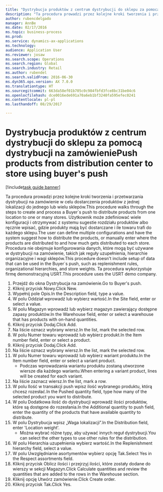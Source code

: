 ```yaml
--- 
title: "Dystrybucja produktów z centrum dystrybucji do sklepu za pomocą dystrybucji na zamówienie"
description: "Ta procedura prowadzi przez kolejne kroki tworzenia i przetwarzania dystrybucji na zamówienie w celu dostarczenia produktów z jednej lokalizacji do jednego lub wielu sklepów."
author: rubencdelgado
manager: AnnBe
ms.date: 02/17/2016
ms.topic: business-process
ms.prod: 
ms.service: dynamics-ax-applications
ms.technology: 
audience: Application User
ms.reviewer: josaw
ms.search.scope: Operations
ms.search.region: Global
ms.search.industry: Retail
ms.author: rubendel
ms.search.validFrom: 2016-06-30
ms.dyn365.ops.version: AX 7.0.0
ms.translationtype: HT
ms.sourcegitcommit: 663da58ef01b705c0c984fbfd3fce8bc31be04c6
ms.openlocfilehash: dce0016ede691a70a6eb1bf3240fa595efec0241
ms.contentlocale: pl-pl
ms.lasthandoff: 08/29/2017

---
```

# <a name="push-products-from-distribution-center-to-store-using-buyers-push"></a><span data-ttu-id="54064-103">Dystrybucja produktów z centrum dystrybucji do sklepu za pomocą dystrybucji na zamówienie</span><span class="sxs-lookup"><span data-stu-id="54064-103">Push products from distribution center to store using buyer's push</span></span>

[!include[task guide banner](../includes/task-guide-banner.md)]

<span data-ttu-id="54064-104">Ta procedura prowadzi przez kolejne kroki tworzenia i przetwarzania dystrybucji na zamówienie w celu dostarczenia produktów z jednej lokalizacji do jednego lub wielu sklepów.</span><span class="sxs-lookup"><span data-stu-id="54064-104">This procedure walks through the steps to create and process a Buyer´s push to distribute products from one location to one or many stores.</span></span> <span data-ttu-id="54064-105">Użytkownik może zdefiniować wiele konfiguracji i otrzymywać z systemu sugestie rozdziału produktów albo ręcznie wpisać, gdzie produkty mają być dostarczane i ile towaru trafi do każdego sklepu.</span><span class="sxs-lookup"><span data-stu-id="54064-105">The user can define multiple configurations and have the system suggest how to distribute the products, or manually enter where the products are distributed to and how much gets distributed to each store.</span></span> <span data-ttu-id="54064-106">Procedura nie obejmuje konfigurowania danych, które mogą być używane w dystrybucji na zamówienie, takich jak reguły uzupełnienia, hierarchie organizacyjne i wagi sklepów.</span><span class="sxs-lookup"><span data-stu-id="54064-106">This procedure doesn't include setup of data that can be used in the Buyer´s push, such as replenishment rules, organizational hierarchies, and store weights.</span></span> <span data-ttu-id="54064-107">Ta procedura wykorzystuje firmę demonstracyjną USRT.</span><span class="sxs-lookup"><span data-stu-id="54064-107">This procedure uses the USRT demo company.</span></span>

1. <span data-ttu-id="54064-108">Przejdź do okna Dystrybucja na zamówienie.</span><span class="sxs-lookup"><span data-stu-id="54064-108">Go to Buyer's push.</span></span>
2. <span data-ttu-id="54064-109">Kliknij przycisk Nowy.</span><span class="sxs-lookup"><span data-stu-id="54064-109">Click New.</span></span>
3. <span data-ttu-id="54064-110">Wypełnij pole Opis.</span><span class="sxs-lookup"><span data-stu-id="54064-110">In the Description field, type a value.</span></span>
4. <span data-ttu-id="54064-111">W polu Oddział wprowadź lub wybierz wartość.</span><span class="sxs-lookup"><span data-stu-id="54064-111">In the Site field, enter or select a value.</span></span>
5. <span data-ttu-id="54064-112">W polu Magazyn wprowadź lub wybierz magazyn zawierający dostępne zapasy produktów.</span><span class="sxs-lookup"><span data-stu-id="54064-112">In the Warehouse field, enter or select a warehouse that has products with on-hand quantities.</span></span>
6. <span data-ttu-id="54064-113">Kliknij przycisk Dodaj.</span><span class="sxs-lookup"><span data-stu-id="54064-113">Click Add.</span></span>
7. <span data-ttu-id="54064-114">Na liście oznacz wybrany wiersz.</span><span class="sxs-lookup"><span data-stu-id="54064-114">In the list, mark the selected row.</span></span>
8. <span data-ttu-id="54064-115">W polu Numer towaru wprowadź lub wybierz produkt.</span><span class="sxs-lookup"><span data-stu-id="54064-115">In the Item number field, enter or select a product.</span></span>
9. <span data-ttu-id="54064-116">Kliknij przycisk Dodaj.</span><span class="sxs-lookup"><span data-stu-id="54064-116">Click Add.</span></span>
10. <span data-ttu-id="54064-117">Na liście oznacz wybrany wiersz.</span><span class="sxs-lookup"><span data-stu-id="54064-117">In the list, mark the selected row.</span></span>
11. <span data-ttu-id="54064-118">W polu Numer towaru wprowadź lub wybierz wariant produktu.</span><span class="sxs-lookup"><span data-stu-id="54064-118">In the Item number field, enter or select a variant product.</span></span>
    * <span data-ttu-id="54064-119">Podczas wprowadzania wariantu produktu zostaną utworzone wiersze dla każdego wariantu.</span><span class="sxs-lookup"><span data-stu-id="54064-119">When entering a variant product, lines will be created for each variant.</span></span>  
12. <span data-ttu-id="54064-120">Na liście zaznacz wiersz.</span><span class="sxs-lookup"><span data-stu-id="54064-120">In the list, mark a row.</span></span>
13. <span data-ttu-id="54064-121">W polu Ilość w transakcji push wpisz ilość wybranego produktu, którą chcesz rozesłać.</span><span class="sxs-lookup"><span data-stu-id="54064-121">In the Pushed quantity field, type how many of the selected product you want to distribute.</span></span>
14. <span data-ttu-id="54064-122">W polu Dodatkowa ilość do dystrybucji wprowadź ilości produktów, które są dostępne do rozesłania.</span><span class="sxs-lookup"><span data-stu-id="54064-122">In the Additional quantity to push field, enter the quantity of the products that have available quantity to distribute.</span></span>
15. <span data-ttu-id="54064-123">W polu Dystrybucja wpisz „Waga lokalizacji”.</span><span class="sxs-lookup"><span data-stu-id="54064-123">In the Distribution field, enter 'Location weight'.</span></span>
    * <span data-ttu-id="54064-124">Można wybrać różne typy, aby używać innych reguł dystrybucji.</span><span class="sxs-lookup"><span data-stu-id="54064-124">You can select the other types to use other rules for the distribution.</span></span>  
16. <span data-ttu-id="54064-125">W polu Hierarchia uzupełnienia wybierz wartość.</span><span class="sxs-lookup"><span data-stu-id="54064-125">In the Replenishment hierarchy field, select a value.</span></span>
17. <span data-ttu-id="54064-126">W polu Uwzględnianie asortymentów wybierz opcję Tak.</span><span class="sxs-lookup"><span data-stu-id="54064-126">Select Yes in the Respect assortments field.</span></span>
18. <span data-ttu-id="54064-127">Kliknij przycisk Oblicz ilości i przejrzyj ilości, które zostały dodane do wierszy w sekcji Magazyn.</span><span class="sxs-lookup"><span data-stu-id="54064-127">Click Calculate quantities and review the quantities that are added to the rows in the Warehouse section.</span></span>
19. <span data-ttu-id="54064-128">Kliknij opcję Utwórz zamówienie.</span><span class="sxs-lookup"><span data-stu-id="54064-128">Click Create order.</span></span>
20. <span data-ttu-id="54064-129">Kliknij przycisk Tak.</span><span class="sxs-lookup"><span data-stu-id="54064-129">Click Yes.</span></span>


